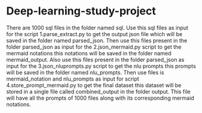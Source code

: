 # Deep-learning-study-project

There are 1000 sql files in the folder named sql.
Use this sql files as input for the script 1.parse_extract.py to get the output json file which will be saved in the folder named parsed_json.
Then use this files present in the folder parsed_json as input for the 2.json_mermaid.py script to get the mermaid notations this notations will be saved in the folder named mermaid_output.
Also use this files present in the folder parsed_json as input for the 3.json_nluprompts.py script to get the nlu prompts this prompts will be saved in the folder named nlu_prompts.
Then use files is mermaid_notation and nlu_prompts as input for script 4.store_prompt_mermaid.py to get the final dataset this dataset will be stored in a single file called combined_output in the folder output.
This file will have all the prompts of 1000 files along with its corresponding mermaid notations.
